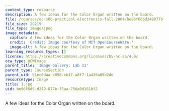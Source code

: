 ```yaml
---
content_type: resource
description: A few ideas for the Color Organ written on the board.
file: /courses/ec-s06-practical-electronics-fall-2004/be96f6d6d249877bf5aa756a0d161bf2_1.jpg
file_size: 20219
file_type: image/jpeg
image_metadata:
  caption: A few ideas for the Color Organ written on the board.
  credit: 'Credit: Image courtesy of MIT OpenCourseWare.'
  image-alt: A few ideas for the Color Organ written on the board.
learning_resource_types: []
license: https://creativecommons.org/licenses/by-nc-sa/4.0/
ocw_type: OCWImage
parent_title: 'Image Gallery: Lab 11'
parent_type: CourseSection
parent_uid: b1ec0daa-e898-cb17-a8f7-1a430a89b2de
resourcetype: Image
title: 1.jpg
uid: be96f6d6-d249-877b-f5aa-756a0d161bf2
---
```

A few ideas for the Color Organ written on the board.